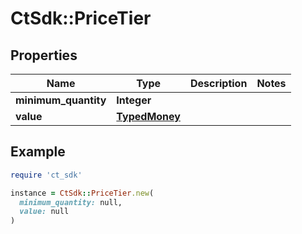 # CtSdk::PriceTier

## Properties

| Name | Type | Description | Notes |
| ---- | ---- | ----------- | ----- |
| **minimum_quantity** | **Integer** |  |  |
| **value** | [**TypedMoney**](TypedMoney.md) |  |  |

## Example

```ruby
require 'ct_sdk'

instance = CtSdk::PriceTier.new(
  minimum_quantity: null,
  value: null
)
```

